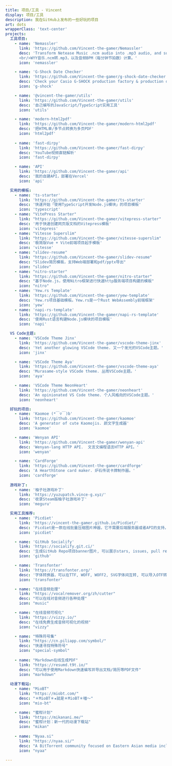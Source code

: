 ```yaml
---
title: 项目/工具 - Vincent
display: 项目/工具
description: 我在GitHub上发布的一些好玩的项目
art: dots
wrapperClass: 'text-center'
projects:
  工具项目:
    - name: 'Nemassler'
      link: 'https://github.com/Vincent-the-gamer/Nemassler'
      desc: 'Transform Netease Music .ncm audio into .mp3 audio, and support .mp3 BPM calculation。
      <br/>WYY音乐.ncm转.mp3，以及音频BPM（每分钟节拍数）计算。'
      icon: 'nemassler'

    - name: 'G-Shock Date Checker'
      link: 'https://github.com/Vincent-the-gamer/g-shock-date-checker'
      desc: 'Check your Casio G-SHOCK production factory & production date. <br/>查询你的卡西欧G-Shock手表的产地和生产日期。'
      icon: 'g-shock'

    - name: '@vincent-the-gamer/utils'
      link: 'https://github.com/Vincent-the-gamer/utils'
      desc: '自己编写的JavaScript/TypeScript实用工具'
      icon: 'utils'

    - name: 'modern-html2pdf'
      link: 'https://github.com/Vincent-the-gamer/modern-html2pdf'
      desc: '把HTML单/多节点转换为多页PDF'
      icon: 'html2pdf'
      
    - name: 'fast-dirpy'
      link: 'https://github.com/Vincent-the-gamer/fast-dirpy'
      desc: 'YouTube视频直链解析'
      icon: 'fast-dirpy'

    - name: 'API'
      link: 'https://github.com/Vincent-the-gamer/api'
      desc: '我的自建API，部署在Vercel'
      icon: 'api'

  实用的模板:
    - name: 'ts-starter'
      link: 'https://github.com/Vincent-the-gamer/ts-starter'
      desc: '快速开始「使用TypeScript开发Node.js模块」的项目模板'
      icon: 'typescript'
    - name: "VitePress Starter"
      link: "https://github.com/Vincent-the-gamer/vitepress-starter"
      desc: '用于快速创建网页版文档的Vitepress模板'
      icon: 'vitepress'
    - name: "Vitesse Superslim"
      link: "https://github.com/Vincent-the-gamer/vitesse-superslim"
      desc: '极简版Vue + Vite前端项目起手模板'
      icon: 'vitesse'
    - name: "slidev-resume"
      link: "https://github.com/Vincent-the-gamer/slidev-resume"
      desc: "Slidev简历模板，支持Web端部署和pdf/pptx导出"
      icon: "slidev"
    - name: "nitro-starter"
      link: "https://github.com/Vincent-the-gamer/nitro-starter"
      desc: "基于Node.js，使用Nitro框架进行快速http服务端项目构建的模板"
      icon: "nitro"
    - name: 'Yew.rs Template'
      link: 'https://github.com/Vincent-the-gamer/yew-template'
      desc: 'Yew.rs项目基础模板。Yew.rs是一个Rust WebAssembly前端框架'
      icon: 'yew'
    - name: 'napi-rs-template'
      link: 'https://github.com/Vincent-the-gamer/napi-rs-template'
      desc: '使用Rust语言构建Node.js模块的项目模板'
      icon: 'napi'

  VS Code主题:
    - name: 'VSCode Theme Jinx'
      link: 'https://github.com/Vincent-the-gamer/vscode-theme-jinx'
      desc: 'Yet another glowing VSCode theme. 又一个发光的VSCode主题。'
      icon: 'jinx'

    - name: 'VSCode Theme Aya'
      link: 'https://github.com/Vincent-the-gamer/vscode-theme-aya'
      desc: 'Murasame-style VSCode theme. 丛雨VSCode主题。'
      icon: 'aya'

    - name: 'VSCode Theme NeonHeart'
      link: 'https://github.com/Vincent-the-gamer/neonheart'
      desc: 'An opinionated VS Code theme. 个人风格向的VSCode主题。'
      icon: 'neonheart'

  好玩的项目:
    - name: 'Kaomoe (*￣▽￣)b'
      link: 'https://github.com/Vincent-the-gamer/kaomoe'
      desc: 'A generator of cute Kaomojis. 颜文字生成器'
      icon: 'kaomoe'

    - name: 'Wenyan API'
      link: 'https://github.com/Vincent-the-gamer/wenyan-api'
      desc: 'Wenyan-lang HTTP API.  文言文编程语言HTTP API。'
      icon: 'wenyan'

    - name: 'CardForge'
      link: 'https://github.com/Vincent-the-gamer/cardforge'
      desc: 'A HearthStone card maker. 炉石传说卡牌制作器。'
      icon: 'cardforge'
  
  游戏补丁:
    - name: '柚子社游戏补丁'
      link: 'https://yuzupatch.vince-g.xyz/'
      desc: '收录Steam版柚子社游戏补丁'
      icon: 'meguru'

  实用工具推荐:
    - name: 'Picdiet'
      link: 'https://vincent-the-gamer.github.io/Picdiet/'
      desc: 'Picdiet是一款在线批量压缩图片神器，它不需要后端服务器或者API的支持，仅通过你的浏览器来压缩图片大小。'
      icon: 'picdiet'

    - name: 'GitHub Socialify'
      link: 'https://socialify.git.ci/'
      desc: '生成GitHub Repo项目banner图片, 可以展示stars, issues, pull requests等信息'
      icon: 'github'

    - name: 'Transfonter'
      link: 'https://transfonter.org/'
      desc: '字体转换器，可以在TTF, WOFF, WOFF2, SVG字体间互转, 可以导入OTF转成其它格式。'
      icon: 'transfonter'

    - name: "在线音频处理"
      link: "https://vocalremover.org/zh/cutter"
      desc: "可以在线对音频进行各种处理"
      icon: "music"

    - name: "在线音频可视化"
      link: "https://vizzy.io/"
      desc: "在线免费生成音频可视化的视频"
      icon: "vizzy"

    - name: "特殊符号集"
      link: "https://cn.piliapp.com/symbol/"
      desc: "快速寻找特殊符号"
      icon: "special-symbol"
    
    - name: "Markdown在线生成PDF"
      link: "https://resumd.t9t.io/"
      desc: "可以用于使用Markdown快速编写并导出文档/简历等PDF文件"
      icon: "markdown"
  
  动漫下载站:
    - name: "MioBT"
      link: "https://miobt.com/"
      desc: "＊MioBT＊★就是＊MioBT＊喵～"
      icon: "mio-bt"

    - name: "蜜柑计划"
      link: "https://mikanani.me/"
      desc: "蜜柑计划：新一代的动漫下载站"
      icon: "mikan"
    
    - name: "Nyaa.si"
      link: "https://nyaa.si/"
      desc: "A BitTorrent community focused on Eastern Asian media including anime, manga, music, and more"
      icon: "nyaa"

---
```


<!-- @layout-full-width -->

<ListProjects :projects="frontmatter.projects" />
